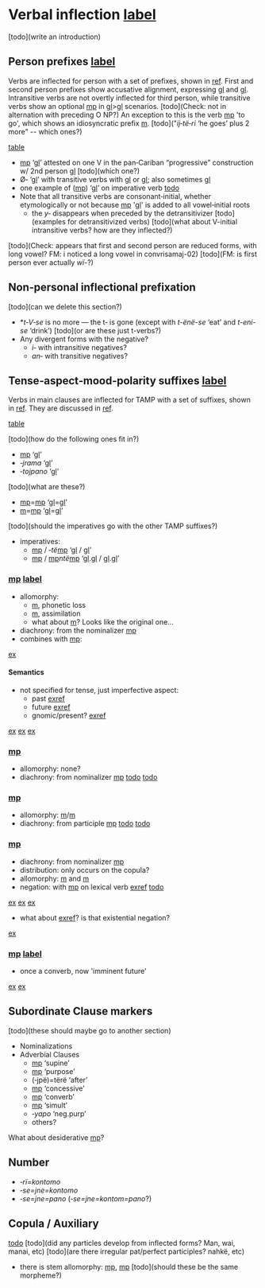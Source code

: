 # Verbal inflection [label](verbinfl)

[todo](write an introduction)

## Person prefixes [label](sec:verbperson)
Verbs are inflected for person with a set of prefixes, shown in [ref](tab:verbprefixes).
First and second person prefixes show accusative alignment, expressing [gl](s) and [gl](p).
Intransitive verbs are not overtly inflected for third person, while transitive verbs show an optional [mp](t3) in [gl](3)>[gl](3) scenarios. [todo](Check: not in alternation with preceding O NP?)
An exception to this is the verb [mp](te-go) 'to go', which shows an idiosyncratic prefix [m](i32). [todo]("*ij‑të‑ri* ‘he goes’ plus 2 more" -- which ones?)


[table](verbprefixes)

* [mp](t3) ‘[gl](3p)’ attested on one V in the pan‑Cariban “progressive” construction w/ 2nd person [gl](a) [todo](which one?)
* Ø‑ ‘[gl](3p)’ with transitive verbs with [gl](1a) or [gl](2a); also sometimes [gl](3a)
* one example of ([mp](me2)) ‘[gl](2A)’ on imperative verb [todo](where?)
* Note that all transitive verbs are consonant‑initial, whether etymologically or not because [mp](ylk) '[gl](lk)' is added to all vowel‑initial roots
    * the _y‑_ disappears when preceded by the detransitivizer [todo](examples for detransitivized verbs) [todo](what about V-initial intransitive verbs? how are they inflected?)

[todo](Check: appears that first and second person are reduced forms, with long vowel? FM: i noticed a long vowel in convrisamaj-02)
[todo](FM: is first person ever actually *wï-*?)


## Non‑personal inflectional prefixation
[todo](can we delete this section?)

* \*_t‑V‑se_ is no more — the t‑ is gone (except with _t-ënë-se_ ‘eat’ and _t-eni-se_ ‘drink’) [todo](or are these just t-verbs?)
* Any divergent forms with the negative?
    * _i‑_ with intransitive negatives?
    * _an‑_ with transitive negatives?
    
## Tense‑aspect‑mood‑polarity suffixes [label](sec:tam)
Verbs in main clauses are inflected for TAMP with a set of suffixes, shown in [ref](tab:verbtam).
They are discussed in [ref](sec:riipfv?end=sec:sareimn).

[table](verbtam)

[todo](how do the following ones fit in?)

* [mp](janeg) ‘[gl](neg)’
* *‑jrama* ‘[gl](proh)’
* *‑tojpano* ‘[gl](fut)’

[todo](what are these?)

* [mp](septcp)=[mp](pano) ‘[gl](pst)=[gl](concl)’
* [m](sajpfv)=[mp](pano) ‘[gl](pfv)=[gl](concl)’

[todo](should the imperatives go with the other TAMP suffixes?)
* imperatives:
    * [mp](keimp) / ‑*të*[mp](keimp) ‘[gl](imp) / [gl](imp.pl)’
    * [mp](tamotimp) / [mp](tamotimp)*ntë*[mp](keimp) ‘[gl](imp).[gl](mot) / [gl](imp).[gl](mot.pl)’

### [mp](riipfv) [label](sec:riipfv)

* allomorphy:
    * [m](ri-zero), phonetic loss
    * [m](ri-ru), assimilation
    * what about [m](ri-ri)? Looks like the original one...
* diachrony: from the nominalizer [mp](rinmlz)
* combines with [mp](jraneg):

[ex](convrisamaj-04)

#### Semantics
* not specified for tense, just imperfective aspect:
    * past [exref](ctorat-16)
    * future [exref](convrisamaj-06)
    * gnomic/present? [exref](gnomicri)

[ex](ctorat-16)
[ex](convrisamaj-06)
[ex](convrisamaj-04,convrisamaj-28?example_id=gnomicri)

### [mp](jpepst)

* allomorphy: none?
* diachrony: from nominalizer [mp](jpenmlz)
[todo](negation?) [todo](semantics?)

### [mp](sepst)
* allomorphy: [m](septcp)/[m](cheptcp)
* diachrony: from participle [mp](septcp)
[todo](negation?)
[todo](semantics?)

### [mp](sapepfv)
* diachrony: from nominalizer [mp](sapenmlz)
* distribution: only occurs on the copula?
* allomorphy: [m](sapepfv) and [m](sajpfv)
* negation: with [mp](janeg) on lexical verb [exref](ctoaragrme-38?end=ctoaragrme-40)
[todo](semantics?)

[ex](ctoaragrme-38)
[ex](ctoaragrme-39)
[ex](ctoaragrme-40)

* what about [exref](ctorat-19)? is that existential negation?

[ex](ctorat-19)

### [mp](sareimn) [label](sec:sareimn)
* once a converb, now 'imminent future'

[ex](ctorat-25)
[ex](ctoaragrme-25)



## Subordinate Clause markers
[todo](these should maybe go to another section)

<!-- probably all productive, right? -->
* Nominalizations
* Adverbial Clauses
    * [mp](septcp) ‘supine’
    * [mp](tojpefut) ‘purpose’
    * (‑jpë)=tërë ‘after’
    * [mp](tanecncs) ‘concessive’
    * [mp](sareimn) ‘converb’
    * [mp](yaweloc) ‘simult’
    * *‑yapo* ‘neg.purp’
    * others?

What about desiderative [mp](podes)?

## Number
* _‑rï=kontomo_
* _‑se=jne=kontomo_
* _‑se=jne=pano_ (_‑se=jne=kontom=pano_?)

## Copula / Auxiliary
[todo](paradigm)
[todo](did any particles develop from inflected forms?  Man, wai, manai, etc)
[todo](are there irregular pat/perfect participles? nahkë, etc)

* there is stem allomorphy: [mp](chi-cop), [mp](wej-cop) [todo](should these be the same morpheme?)